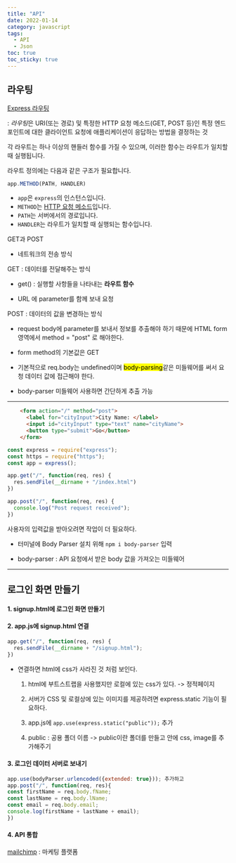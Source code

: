 ```yaml
---
title: "API"
date: 2022-01-14
category: javascript
tags:
  - API
  - Json
toc: true
toc_sticky: true
---
```


## 라우팅

[Express 라우팅](https://expressjs.com/ko/guide/routing.html)

: *라우팅*은 URI(또는 경로) 및 특정한 HTTP 요청 메소드(GET, POST 등)인 특정 엔드포인트에 대한 클라이언트 요청에 애플리케이션이 응답하는 방법을 결정하는 것

각 라우트는 하나 이상의 핸들러 함수를 가질 수 있으며, 이러한 함수는 라우트가 일치할 때 실행됩니다.

라우트 정의에는 다음과 같은 구조가 필요합니다.

```javascript
app.METHOD(PATH, HANDLER)
```

- `app`은 `express`의 인스턴스입니다.
- `METHOD`는 [HTTP 요청 메소드](http://en.wikipedia.org/wiki/Hypertext_Transfer_Protocol)입니다.
- `PATH`는 서버에서의 경로입니다.
- `HANDLER`는 라우트가 일치할 때 실행되는 함수입니다.

GET과 POST

- 네트워크의 전송 방식
  

GET : 데이터를 전달해주는 방식

 - get() : 실행할 사항들을 나타내는 __라우트 함수__

 - URL 에 parameter를 함께 보내 요청

POST : 데이터의 값을 변경하는 방식

 - request body에 parameter를 보내서 정보를 추출해야 하기 때문에 HTML form 영역에서 method = "post" 로 해야한다.

 - form method의 기본값은 GET 

 - 기본적으로 req.body는 undefined이며 <mark>body-parsing</mark>같은 미들웨어를 써서 요청 데이터 값에 접근해야 한다.

 - body-parser 미들웨어 사용하면 간단하게 추출 가능

 ---

```html
    <form action="/" method="post">
      <label for="cityInput">City Name: </label>
      <input id="cityInput" type="text" name="cityName">
      <button type="submit">Go</button>
    </form>
```

```js
const express = require("express");
const https = require("https");
const app = express();

app.get("/", function(req, res) {
  res.sendFile(__dirname + "/index.html")
})

app.post("/", function(req, res) {
  console.log("Post request received");
})
```

사용자의 입력값을 받아오려면 작업이 더 필요하다.

- 터미널에 Body Parser 설치 위해 `npm i body-parser` 입력
  
- body-parser : API 요청에서 받은 body 값을 가져오는 미들웨어

---
## 로그인 화면 만들기

#### 1. signup.html에 로그인 화면 만들기
#### 2. app.js에 signup.html 연결
  ```js
  app.get("/", function(req, res) {
    res.sendFile(__dirname + "/signup.html");
  })
  ```
- 연결하면 html에 css가 사라진 것 처럼 보인다.
  1. html에 부트스트랩을 사용했지만 로컬에 있는 css가 있다. -> 정적페이지
    
  2. 서버가 CSS 및 로컬상에 있는 이미지를 제공하려면 express.static 기능이 필요하다.
    
  3. app.js에 `app.use(express.static("public"));` 추가
    
  4. public : 공용 폴더 이름 -> public이란 폴더를 만들고 안에 css, image를 추가해주기
      

#### 3. 로그인 데이터 서버로 보내기
  ```js
  app.use(bodyParser.urlencoded({extended: true})); 추가하고
  app.post("/", function(req, res){
  const firstName = req.body.fName;
  const lastName = req.body.lName;
  const email = req.body.email;
  console.log(firstName + lastName + email);
  })
  ```

#### 4. API 통합
[mailchimp](https://mailchimp.com/developer/)
: 마케팅 플랫폼

